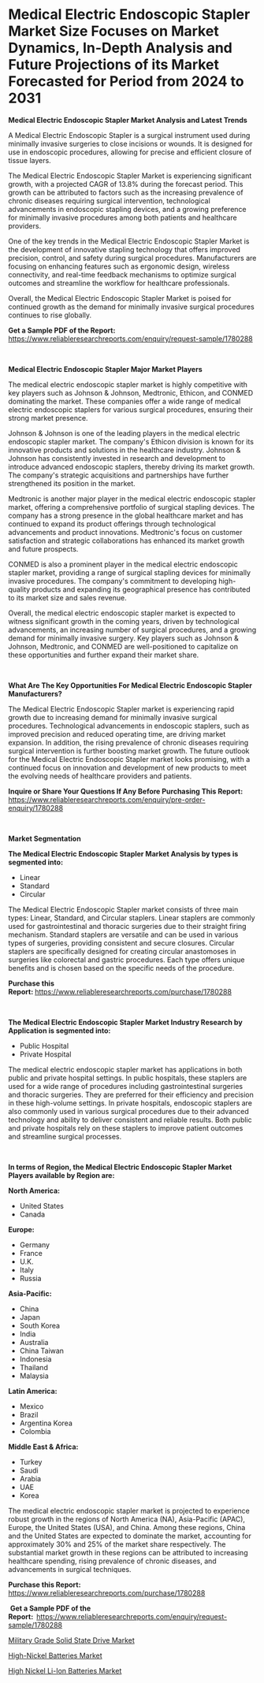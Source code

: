 <p><h1>Medical Electric Endoscopic Stapler Market Size Focuses on Market Dynamics, In-Depth Analysis and Future Projections of its Market Forecasted for Period from 2024 to 2031</h1></p><p><strong>Medical Electric Endoscopic Stapler Market Analysis and Latest Trends</strong></p>
<p><p>A Medical Electric Endoscopic Stapler is a surgical instrument used during minimally invasive surgeries to close incisions or wounds. It is designed for use in endoscopic procedures, allowing for precise and efficient closure of tissue layers.</p><p>The Medical Electric Endoscopic Stapler Market is experiencing significant growth, with a projected CAGR of 13.8% during the forecast period. This growth can be attributed to factors such as the increasing prevalence of chronic diseases requiring surgical intervention, technological advancements in endoscopic stapling devices, and a growing preference for minimally invasive procedures among both patients and healthcare providers.</p><p>One of the key trends in the Medical Electric Endoscopic Stapler Market is the development of innovative stapling technology that offers improved precision, control, and safety during surgical procedures. Manufacturers are focusing on enhancing features such as ergonomic design, wireless connectivity, and real-time feedback mechanisms to optimize surgical outcomes and streamline the workflow for healthcare professionals.</p><p>Overall, the Medical Electric Endoscopic Stapler Market is poised for continued growth as the demand for minimally invasive surgical procedures continues to rise globally.</p></p>
<p><strong>Get a Sample PDF of the Report:&nbsp;</strong> <a href="https://www.reliableresearchreports.com/enquiry/request-sample/1780288">https://www.reliableresearchreports.com/enquiry/request-sample/1780288</a></p>
<p>&nbsp;</p>
<p><strong>Medical Electric Endoscopic Stapler Major Market Players</strong></p>
<p><p>The medical electric endoscopic stapler market is highly competitive with key players such as Johnson & Johnson, Medtronic, Ethicon, and CONMED dominating the market. These companies offer a wide range of medical electric endoscopic staplers for various surgical procedures, ensuring their strong market presence.</p><p>Johnson & Johnson is one of the leading players in the medical electric endoscopic stapler market. The company's Ethicon division is known for its innovative products and solutions in the healthcare industry. Johnson & Johnson has consistently invested in research and development to introduce advanced endoscopic staplers, thereby driving its market growth. The company's strategic acquisitions and partnerships have further strengthened its position in the market.</p><p>Medtronic is another major player in the medical electric endoscopic stapler market, offering a comprehensive portfolio of surgical stapling devices. The company has a strong presence in the global healthcare market and has continued to expand its product offerings through technological advancements and product innovations. Medtronic's focus on customer satisfaction and strategic collaborations has enhanced its market growth and future prospects.</p><p>CONMED is also a prominent player in the medical electric endoscopic stapler market, providing a range of surgical stapling devices for minimally invasive procedures. The company's commitment to developing high-quality products and expanding its geographical presence has contributed to its market size and sales revenue.</p><p>Overall, the medical electric endoscopic stapler market is expected to witness significant growth in the coming years, driven by technological advancements, an increasing number of surgical procedures, and a growing demand for minimally invasive surgery. Key players such as Johnson & Johnson, Medtronic, and CONMED are well-positioned to capitalize on these opportunities and further expand their market share.</p></p>
<p>&nbsp;</p>
<p><strong>What Are The Key Opportunities For Medical Electric Endoscopic Stapler Manufacturers?</strong></p>
<p><p>The Medical Electric Endoscopic Stapler market is experiencing rapid growth due to increasing demand for minimally invasive surgical procedures. Technological advancements in endoscopic staplers, such as improved precision and reduced operating time, are driving market expansion. In addition, the rising prevalence of chronic diseases requiring surgical intervention is further boosting market growth. The future outlook for the Medical Electric Endoscopic Stapler market looks promising, with a continued focus on innovation and development of new products to meet the evolving needs of healthcare providers and patients.</p></p>
<p><strong>Inquire or Share Your Questions If Any Before Purchasing This Report:</strong> <a href="https://www.reliableresearchreports.com/enquiry/pre-order-enquiry/1780288">https://www.reliableresearchreports.com/enquiry/pre-order-enquiry/1780288</a></p>
<p>&nbsp;</p>
<p><strong>Market Segmentation</strong></p>
<p><strong>The Medical Electric Endoscopic Stapler Market Analysis by types is segmented into:</strong></p>
<p><ul><li>Linear</li><li>Standard</li><li>Circular</li></ul></p>
<p><p>The Medical Electric Endoscopic Stapler market consists of three main types: Linear, Standard, and Circular staplers. Linear staplers are commonly used for gastrointestinal and thoracic surgeries due to their straight firing mechanism. Standard staplers are versatile and can be used in various types of surgeries, providing consistent and secure closures. Circular staplers are specifically designed for creating circular anastomoses in surgeries like colorectal and gastric procedures. Each type offers unique benefits and is chosen based on the specific needs of the procedure.</p></p>
<p><strong>Purchase this Report:&nbsp;</strong><a href="https://www.reliableresearchreports.com/purchase/1780288">https://www.reliableresearchreports.com/purchase/1780288</a></p>
<p>&nbsp;</p>
<p><strong>The Medical Electric Endoscopic Stapler Market Industry Research by Application is segmented into:</strong></p>
<p><ul><li>Public Hospital</li><li>Private Hospital</li></ul></p>
<p><p>The medical electric endoscopic stapler market has applications in both public and private hospital settings. In public hospitals, these staplers are used for a wide range of procedures including gastrointestinal surgeries and thoracic surgeries. They are preferred for their efficiency and precision in these high-volume settings. In private hospitals, endoscopic staplers are also commonly used in various surgical procedures due to their advanced technology and ability to deliver consistent and reliable results. Both public and private hospitals rely on these staplers to improve patient outcomes and streamline surgical processes.</p></p>
<p>&nbsp;</p>
<p><strong>In terms of Region, the Medical Electric Endoscopic Stapler Market Players available by Region are:</strong></p>
<p>
    <p> <strong> North America: </strong>
        <ul>
            <li>United States</li>
            <li>Canada</li>
        </ul>
        </p> 
    <p> <strong> Europe: </strong>
        <ul>
            <li>Germany</li>
            <li>France</li>
            <li>U.K.</li>
            <li>Italy</li>
            <li>Russia</li>
        </ul>
        </p> 
    <p> <strong> Asia-Pacific: </strong>
        <ul>
            <li>China</li>
            <li>Japan</li>
            <li>South Korea</li>
            <li>India</li>
            <li>Australia</li>
            <li>China Taiwan</li>
            <li>Indonesia</li>
            <li>Thailand</li>
            <li>Malaysia</li>
        </ul>
        </p> 
    <p> <strong> Latin America: </strong>
        <ul>
            <li>Mexico</li>
            <li>Brazil</li>
            <li>Argentina Korea</li>
            <li>Colombia</li>
        </ul>
        </p> 
    <p> <strong> Middle East & Africa: </strong>
        <ul>
            <li>Turkey</li>
            <li>Saudi</li>
            <li>Arabia</li>
            <li>UAE</li>
            <li>Korea</li>
        </ul>
    </p>
    </p>
<p><p>The medical electric endoscopic stapler market is projected to experience robust growth in the regions of North America (NA), Asia-Pacific (APAC), Europe, the United States (USA), and China. Among these regions, China and the United States are expected to dominate the market, accounting for approximately 30% and 25% of the market share respectively. The substantial market growth in these regions can be attributed to increasing healthcare spending, rising prevalence of chronic diseases, and advancements in surgical techniques.</p></p>
<p><strong>Purchase this Report: </strong><a href="https://www.reliableresearchreports.com/purchase/1780288">https://www.reliableresearchreports.com/purchase/1780288</a></p>
<p>&nbsp;<strong>Get a Sample PDF of the Report:&nbsp;&nbsp;</strong><a href="https://www.reliableresearchreports.com/enquiry/request-sample/1780288">https://www.reliableresearchreports.com/enquiry/request-sample/1780288</a></p>
<p><strong></strong></p>
<p><p><a href="https://github.com/dimitrishawkinswaynenp91rgz/Market-Research-Report-List-1/blob/main/military-grade-solid-state-drive-market.md">Military Grade Solid State Drive Market</a></p><p><a href="https://github.com/pizolina/Market-Research-Report-List-3/blob/main/high-nickel-batteries-market.md">High-Nickel Batteries Market</a></p><p><a href="https://github.com/danielneavesallisons03mba/Market-Research-Report-List-1/blob/main/high-nickel-li-ion-batteries-market.md">High Nickel Li-Ion Batteries Market</a></p></p>